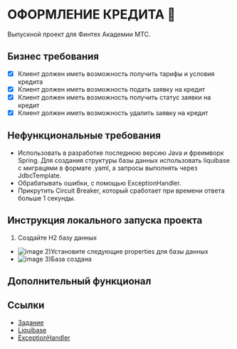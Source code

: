 # ОФОРМЛЕНИЕ КРЕДИТА 💸

Выпускной проект для Финтех Академии МТС.

## Бизнес требования

- [x] Клиент должен иметь возможность получить тарифы и условия кредита
- [x] Клиент должен иметь возможность подать заявку на кредит
- [x] Клиент должен иметь возможность получить статус заявки на кредит
- [x] Клиент должен иметь возможность удалить заявку на кредит

## Нефункциональные требования

* Использовать в разработке последнюю версию
  Java и фреимворк Spring. Для
  создания структуры базы данных
  использовать liquibase с миграцями в
  формате .yaml, а запросы выполнять
  через JdbcTemplate.
* Обрабатывать ошибки, с помощью
  ExceptionHandler.
* Прикрутить Circuit Breaker,
  который сработает при времени ответа больше 1
  секунды.

## Инструкция локального запуска проекта
1) Создайте H2 базу данных

* ![image](https://user-images.githubusercontent.com/93432684/236708581-853613c0-8577-4b26-af45-11e9f8fb8a23.png)
2)Установите следующие properties для базы данных
* ![image](https://user-images.githubusercontent.com/93432684/236708674-790e4248-f3d7-4120-bdc4-42e7ee7bbcd9.png)
3)База создана

## Дополнительный функционал



## Ссылки

* [Задание](https://drive.google.com/file/d/1zett8xUTBs7ZuF3sFCnykGqPkwLFldb4/view)
* [Liquibase](https://www.youtube.com/watch?v=ec90flC2MNg)
* [ExceptionHandler](https://habr.com/ru/articles/528116/)
